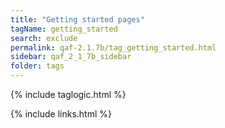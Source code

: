 ```yaml
---
title: "Getting started pages"
tagName: getting_started
search: exclude
permalink: qaf-2.1.7b/tag_getting_started.html
sidebar: qaf_2_1_7b_sidebar
folder: tags
---
```

{% include taglogic.html %}

{% include links.html %}
